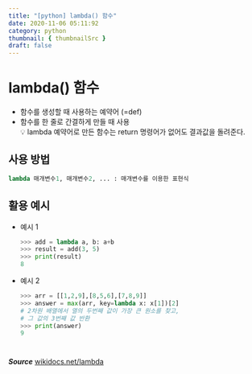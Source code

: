 ```yaml
---
title: "[python] lambda() 함수"
date: 2020-11-06 05:11:92
category: python
thumbnail: { thumbnailSrc }
draft: false
---
```


# lambda() 함수
- 함수를 생성할 때 사용하는 예약어 (=def)
- 함수를 한 줄로 간결하게 만들 때 사용    
💡 lambda 예약어로 만든 함수는 return 명령어가 없어도 결과값을 돌려준다.


## 사용 방법
```python
lambda 매개변수1, 매개변수2, ... : 매개변수를 이용한 표현식
```

## 활용 예시 
- 예시 1 
	```python
	>>> add = lambda a, b: a+b
	>>> result = add(3, 5)
	>>> print(result)
	8
	```
- 예시 2
	```python
	>>> arr = [[1,2,9],[8,5,6],[7,8,9]]
	>>> answer = max(arr, key=lambda x: x[1])[2]
    # 2차원 배열에서 열의 두번째 값이 가장 큰 원소를 찾고,
    # 그 값의 3번째 값 반환
	>>> print(answer)
	9  
	```


#

***Source***
[wikidocs.net/lambda](https://wikidocs.net/24#lambda)